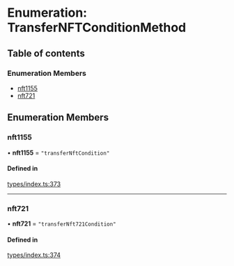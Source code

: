 # Enumeration: TransferNFTConditionMethod

## Table of contents

### Enumeration Members

- [nft1155](TransferNFTConditionMethod.md#nft1155)
- [nft721](TransferNFTConditionMethod.md#nft721)

## Enumeration Members

### nft1155

• **nft1155** = ``"transferNftCondition"``

#### Defined in

[types/index.ts:373](https://github.com/nevermined-io/components-catalog/blob/26f2225/lib/src/types/index.ts#L373)

___

### nft721

• **nft721** = ``"transferNft721Condition"``

#### Defined in

[types/index.ts:374](https://github.com/nevermined-io/components-catalog/blob/26f2225/lib/src/types/index.ts#L374)
